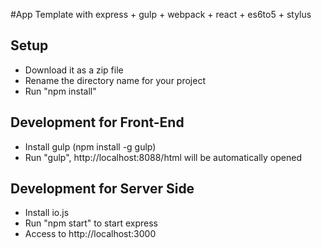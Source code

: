 #App Template with express + gulp + webpack + react + es6to5 + stylus

## Setup
- Download it as a zip file  
- Rename the directory name for your project  
- Run "npm install"

## Development for Front-End
- Install gulp (npm install -g gulp)
- Run "gulp", http://localhost:8088/html will be automatically opened

## Development for Server Side
- Install io.js  
- Run "npm start" to start express
- Access to http://localhost:3000
